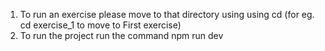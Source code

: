 1. To run an exercise please move to that directory using using cd (for eg. cd exercise_1 to move to First exercise)
2. To run the project run the command npm run dev
